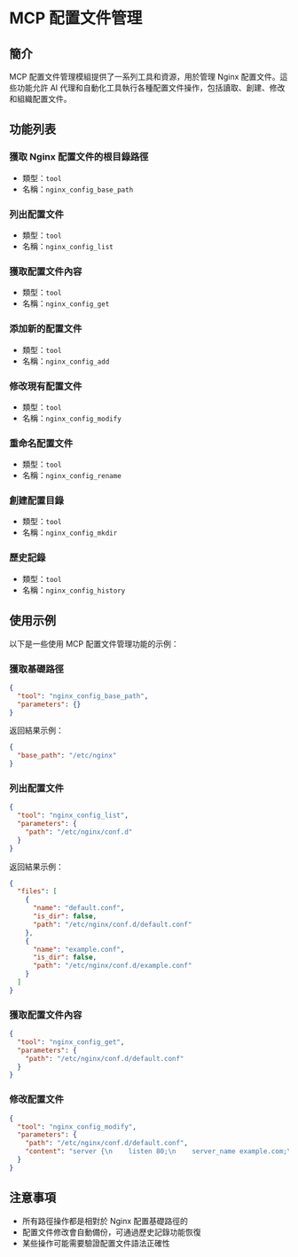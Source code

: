 # MCP 配置文件管理

## 簡介

MCP 配置文件管理模組提供了一系列工具和資源，用於管理 Nginx 配置文件。這些功能允許 AI 代理和自動化工具執行各種配置文件操作，包括讀取、創建、修改和組織配置文件。

## 功能列表

### 獲取 Nginx 配置文件的根目錄路徑

- 類型：`tool`
- 名稱：`nginx_config_base_path`

### 列出配置文件

- 類型：`tool`
- 名稱：`nginx_config_list`

### 獲取配置文件內容

- 類型：`tool`
- 名稱：`nginx_config_get`

### 添加新的配置文件

- 類型：`tool`
- 名稱：`nginx_config_add`

### 修改現有配置文件

- 類型：`tool`
- 名稱：`nginx_config_modify`

### 重命名配置文件

- 類型：`tool`
- 名稱：`nginx_config_rename`

### 創建配置目錄

- 類型：`tool`
- 名稱：`nginx_config_mkdir`

### 歷史記錄

- 類型：`tool`
- 名稱：`nginx_config_history`

## 使用示例

以下是一些使用 MCP 配置文件管理功能的示例：

### 獲取基礎路徑

```json
{
  "tool": "nginx_config_base_path",
  "parameters": {}
}
```

返回結果示例：

```json
{
  "base_path": "/etc/nginx"
}
```

### 列出配置文件

```json
{
  "tool": "nginx_config_list",
  "parameters": {
    "path": "/etc/nginx/conf.d"
  }
}
```

返回結果示例：

```json
{
  "files": [
    {
      "name": "default.conf",
      "is_dir": false,
      "path": "/etc/nginx/conf.d/default.conf"
    },
    {
      "name": "example.conf",
      "is_dir": false,
      "path": "/etc/nginx/conf.d/example.conf"
    }
  ]
}
```

### 獲取配置文件內容

```json
{
  "tool": "nginx_config_get",
  "parameters": {
    "path": "/etc/nginx/conf.d/default.conf"
  }
}
```

### 修改配置文件

```json
{
  "tool": "nginx_config_modify",
  "parameters": {
    "path": "/etc/nginx/conf.d/default.conf",
    "content": "server {\n    listen 80;\n    server_name example.com;\n    location / {\n        root /usr/share/nginx/html;\n        index index.html;\n    }\n}"
  }
}
```

## 注意事項

- 所有路徑操作都是相對於 Nginx 配置基礎路徑的
- 配置文件修改會自動備份，可通過歷史記錄功能恢復
- 某些操作可能需要驗證配置文件語法正確性 